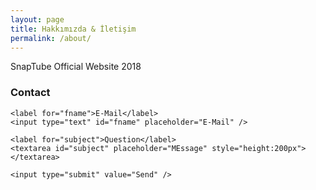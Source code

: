 ```yaml
---
layout: page
title: Hakkımızda & İletişim
permalink: /about/
---
```


SnapTube Official Website 2018

<h3 id="i̇letişim">Contact</h3>

<form action="/">

    <label for="fname">E-Mail</label>
    <input type="text" id="fname" placeholder="E-Mail" />

    <label for="subject">Question</label>
    <textarea id="subject" placeholder="MEssage" style="height:200px"></textarea>

    <input type="submit" value="Send" />

  </form>

<style>
input[type=text], select, textarea {
    width: 100%;
    padding: 12px;
    border: 1px solid #ccc;
    border-radius: 4px;
    box-sizing: border-box;
    margin-top: 6px;
    margin-bottom: 16px;
    resize: vertical;
}

input[type=submit] {
    background-color: #4CAF50;
    color: white;
    padding: 12px 20px;
    border: none;
    border-radius: 4px;
    cursor: pointer;
}

input[type=submit]:hover {
    background-color: #45a049;
}
</style>
